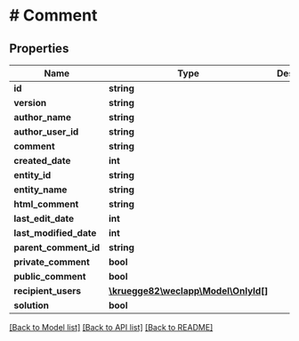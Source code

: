 # # Comment

## Properties

Name | Type | Description | Notes
------------ | ------------- | ------------- | -------------
**id** | **string** |  | [optional]
**version** | **string** |  | [optional]
**author_name** | **string** |  | [optional]
**author_user_id** | **string** |  | [optional]
**comment** | **string** |  |
**created_date** | **int** |  | [optional]
**entity_id** | **string** |  | [optional]
**entity_name** | **string** |  | [optional]
**html_comment** | **string** |  | [optional]
**last_edit_date** | **int** |  | [optional]
**last_modified_date** | **int** |  | [optional]
**parent_comment_id** | **string** |  | [optional]
**private_comment** | **bool** |  | [optional]
**public_comment** | **bool** |  | [optional]
**recipient_users** | [**\kruegge82\weclapp\Model\OnlyId[]**](OnlyId.md) |  | [optional]
**solution** | **bool** |  | [optional]

[[Back to Model list]](../../README.md#models) [[Back to API list]](../../README.md#endpoints) [[Back to README]](../../README.md)
